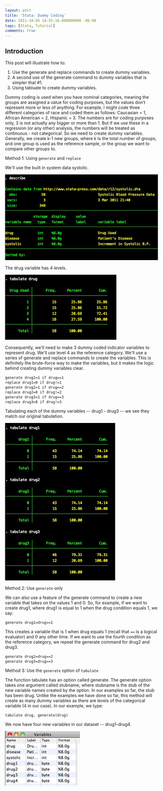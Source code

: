 ```yaml
---
layout: post
title: 'Stata: Dummy Coding'
date: 2011-10-05 18:55:18.000000000 -06:00
tags: [Stata, Tutorial]
comments: true
---
```

## Introduction

This post will illustrate how to:

1. Use the generate and replace commands to create dummy variables.
2. A second use of the generate command to dummy variables that is simpler that #1.
3. Using tabluate to create dummy variables.

Dummy coding is used when you have nominal categories, meaning the groups are assigned a value for coding purposes, but the values don’t represent more or less of anything. For example, I might code three different categories of race and coded them as follows: Caucasian = 1, African American = 2, Hispanic = 3. The numbers are for coding purposes only, 3 is not actually any bigger or more than 1. But if we use these in a regression (or any other) analysis, the numbers will be treated as continuous - not categorical. So we need to create dummy variables. Generally, we create k-1 new groups, where k is the total number of groups, and one group is used as the reference sample, or the group we want to compare other groups to.

Method 1: Using `generate` and `replace`

We'll use the built in system data systolic.

![Stata_SE-12.0-systolic.dta-1.jpg](/assets/Stata_SE-12_0-systolic_dta-1.jpg)

The drug variable has 4 levels.

![Stata_SE-12.0-systolic.dta-2.jpg](/assets/Stata_SE-12_0-systolic_dta-2.jpg)

Consequently, we'll need to make 3 dummy coded indicator variables to represent drug. We'll use level 4 as the reference category. We'll use a series of generate and replace commands to create the variables. This is definitely the brute-force way to make the variables, but it makes the logic behind creating dummy variables clear.

	generate drug1=1 if drug==1
	replace drug1=0 if drug!=1
	generate drug2=1 if drug==2
	replace drug2=0 if drug!=2
	generate drug3=1 if drug==3
	replace drug3=0 if drug!=3

Tabulating each of the dummy variables -- drug1 - drug3 -- we see they match our original tabulation.

![Stata_SE-12.0-systolic.dta-3.jpg](/assets/Stata_SE-12_0-systolic_dta-3.jpg)

Method 2: Use `generate` only

We can also use a feature of the generate command to create a new variable that takes on the values 1 and 0. So, for example, if we want to create drug1, where drug1 is equal to 1 when the drug condition equals 1, we say:

	generate drug1=drug==1

This creates a variable that is 1 when drug equals 1 (recall that `==` is a logical evaluator) and 0 any other time. If we want to use the fourth condition as the reference category, we repeat the generate command for drug2 and drug3.

	generate drug2=drug==2
	generate drug3=drug==3

Method 3: Use the `generate` option of `tabulate`

The function tabulate has an option called generate. The generate option takes one argument called stubname, where stubname is the stub of the new variable names created by the option. In our examples so far, the stub has been drug. Unlike the examples we have done so far, this method will create as many dummy variables as there are levels of the categorical variable (4 in our case). In our example, we type:

	tabulate drug, generate(drug)

We now have four new variables in our dataset -- drug1-drug4.

![dummy_gen_example.png](/assets/dummy_gen_example.png)
